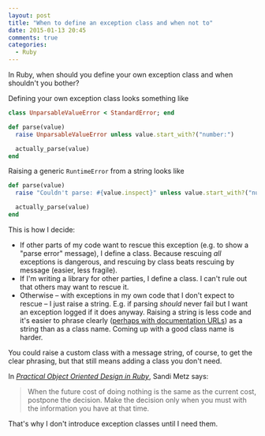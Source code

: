 ```yaml
---
layout: post
title: "When to define an exception class and when not to"
date: 2015-01-13 20:45
comments: true
categories:
  - Ruby
---
```


In Ruby, when should you define your own exception class and when shouldn't you bother?

Defining your own exception class looks something like

``` ruby linenos:false
class UnparsableValueError < StandardError; end

def parse(value)
  raise UnparsableValueError unless value.start_with?("number:")

  actually_parse(value)
end
```

Raising a generic `RuntimeError` from a string looks like

``` ruby linenos:false
def parse(value)
  raise "Couldn't parse: #{value.inspect}" unless value.start_with?("number:")

  actually_parse(value)
end
```

This is how I decide:

* If other parts of my code want to rescue this exception (e.g. to show a "parse error" message), I define a class. Because rescuing *all* exceptions is dangerous, and rescuing by class beats rescuing by message (easier, less fragile).
* If I'm writing a library for other parties, I define a class. I can't rule out that others may want to rescue it.
* Otherwise – with exceptions in my own code that I don't expect to rescue – I just raise a string. E.g. if parsing *should* never fail but I want an exception logged if it does anyway. Raising a string is less code and it's easier to phrase clearly ([perhaps with documentation URLs](/2014/05/exceptions-with-documentation-urls/)) as a string than as a class name. Coming up with a good class name is harder.

You could raise a custom class with a message string, of course, to get the clear phrasing, but that still means adding a class you don't need.

In [*Practical Object Oriented Design in Ruby*](http://www.sandimetz.com/products), Sandi Metz says:

> When the future cost of doing nothing is the same as the current cost, postpone the decision. Make the decision only when you must with the information you have at that time.

That's why I don't introduce exception classes until I need them.
